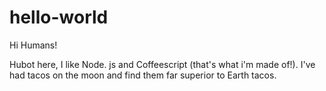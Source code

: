 # hello-world

Hi Humans!

Hubot here, I like Node. js and Coffeescript (that's what i'm made of!).
I've had tacos on the moon and find them far superior to Earth tacos. 
